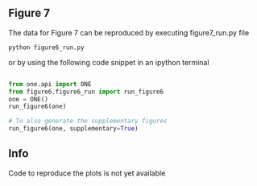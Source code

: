## Figure 7

The data for Figure 7 can be reproduced by executing figure7_run.py file 
```
python figure6_run.py
```

or by using the following code snippet in an ipython terminal

```python

from one.api import ONE
from figure6.figure6_run import run_figure6
one = ONE()
run_figure6(one)

# To also generate the supplementary figures
run_figure6(one, supplementary=True)

```

## Info
Code to reproduce the plots is not yet available